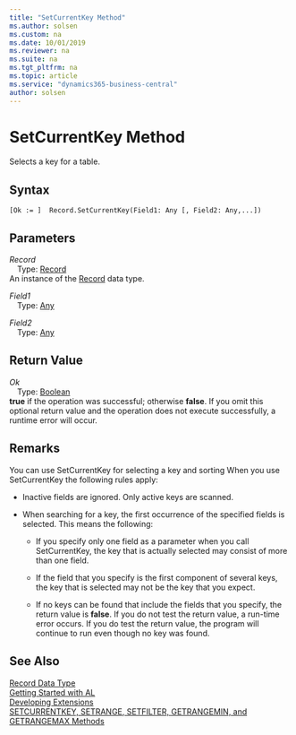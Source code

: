 ```yaml
---
title: "SetCurrentKey Method"
ms.author: solsen
ms.custom: na
ms.date: 10/01/2019
ms.reviewer: na
ms.suite: na
ms.tgt_pltfrm: na
ms.topic: article
ms.service: "dynamics365-business-central"
author: solsen
---
```

[//]: # (START>DO_NOT_EDIT)
[//]: # (IMPORTANT:Do not edit any of the content between here and the END>DO_NOT_EDIT.)
[//]: # (Any modifications should be made in the .xml files in the ModernDev repo.)
# SetCurrentKey Method
Selects a key for a table.


## Syntax
```
[Ok := ]  Record.SetCurrentKey(Field1: Any [, Field2: Any,...])
```
## Parameters
*Record*  
&emsp;Type: [Record](record-data-type.md)  
An instance of the [Record](record-data-type.md) data type.  

*Field1*  
&emsp;Type: [Any](../any/any-data-type.md)  
  
*Field2*  
&emsp;Type: [Any](../any/any-data-type.md)  
  


## Return Value
*Ok*  
&emsp;Type: [Boolean](../boolean/boolean-data-type.md)  
**true** if the operation was successful; otherwise **false**.  If you omit this optional return value and the operation does not execute successfully, a runtime error will occur.    


[//]: # (IMPORTANT: END>DO_NOT_EDIT)

## Remarks 

You can use SetCurrentKey for selecting a key and sorting When you use SetCurrentKey the following rules apply:  

- Inactive fields are ignored. Only active keys are scanned.  

- When searching for a key, the first occurrence of the specified fields is selected. This means the following:  

  - If you specify only one field as a parameter when you call SetCurrentKey, the key that is actually selected may consist of more than one field.  

  - If the field that you specify is the first component of several keys, the key that is selected may not be the key that you expect.  

  - If no keys can be found that include the fields that you specify, the return value is **false**. If you do not test the return value, a run-time error occurs. If you do test the return value, the program will continue to run even though no key was found.
  
## See Also
[Record Data Type](record-data-type.md)  
[Getting Started with AL](../../devenv-get-started.md)  
[Developing Extensions](../../devenv-dev-overview.md)  
[SETCURRENTKEY, SETRANGE, SETFILTER, GETRANGEMIN, and GETRANGEMAX Methods](../../devenv-setcurrentkey-setrange-setfilter-getrangemin-and-getrangemax-methods.md)  